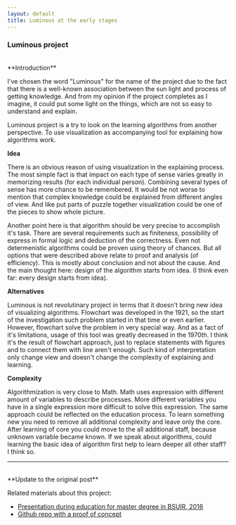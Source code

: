 ```yaml
---
layout: default
title: Luminous at the early stages
---
```

### **Luminous project**
<br>
**Introduction**

I've chosen the word "Luminous" for the name of the project due to the fact that
there is a well-known association between the sun light and process of getting knowledge.
And from my opinion if the project completes as I imagine, it could put some light
on the things, which are not so easy to understand and explain.

Luminous project is a try to look on the learning algorithms from another perspective. To use visualization as accompanying tool for explaining how algorithms work.

**Idea**

There is an obvious reason of using visualization in the explaining process. 
The most simple fact is that impact on each type of sense varies greatly in memorizing results (for each individual person).
Combining several types of sense has more chance to be remembered. 
It would be not worse to mention that complex knowledge could be explained from different angles of view. 
And like put parts of puzzle together visualization could be one of the pieces to show whole picture.

Another point here is that algorithm should be very precise to accomplish it's task. There are several requirements such as finiteness, possibility of express in formal logic and deduction of the correctness. Even not determenistic algorithms could be proven using theory of chances. But all options that were described above relate to proof and analysis (of efficiency). This is mostly about conclusion and not about the cause. And the main thought here: design of the algorithm starts from idea. (I think even far: every design starts from idea).

**Alternatives**

Luminous is not revolutinary project in terms that it doesn't bring new idea of visualizing algorithms. Flowchart was developed in the 1921, so the start of the investigation such problem started in that time or even earlier. However, flowchart solve the problem in very special way. And as a fact of it's limitations, usage of this tool was greatly decreased in the 1970th. I think it's the result of flowchart approach, just to replace statements with figures and to connect them with line aren't enough. Such kind of interpretation only change view and doesn't change the complexity of explaining and learning.

**Complexity**

Algorithmization is very close to Math. Math uses expression with different amount of variables to describe processes. More different variables you have in a single expression more difficult to solve this expression. The same approach could be reflected on the education process. To learn something new you need to remove all additional complexity and leave only the core. After learning of core you could move to the all additional staff, because unknown variable became known. If we speak about algorithms, could learning the basic idea of algorithm first help to learn deeper all other staff? I think so.
<br>

---------------------------------------------------------------------------------------------------

<br>
**Update to the original post**

Related materials about this project:

- [Presentation during education for master degree in BSUIR, 2016](https://github.com/skyylex/Presentations/blob/master/luminous-at-early-stage.md)
- [Github repo with a proof of concept](https://github.com/skyylex/Luminous-proof-of-concept)
